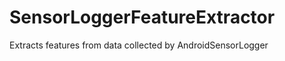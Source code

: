SensorLoggerFeatureExtractor
============================

Extracts features from data collected by AndroidSensorLogger